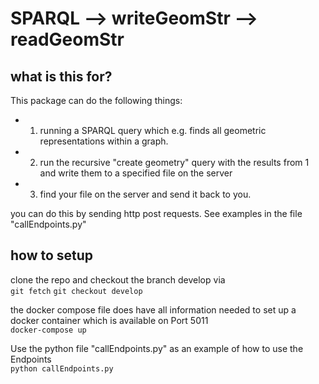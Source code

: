 # SPARQL --> writeGeomStr --> readGeomStr

## what is this for? 

This package can do the following things:  
  -  1. running a SPARQL query which e.g. finds all geometric representations within a graph.  
  -  2. run the recursive "create geometry" query with the results from 1 and write them to a specified file on the server   
  -  3. find your file on the server and send it back to you.

you can do this by sending http post requests. See examples in the file "callEndpoints.py"


## how to setup  

clone the repo and checkout the branch develop via  
`git fetch`
`git checkout develop`  

the docker compose file does have all information needed to set up a docker container which is available on Port 5011  
`docker-compose up`  

Use the python file "callEndpoints.py" as an example of how to use the Endpoints  
`python callEndpoints.py `



